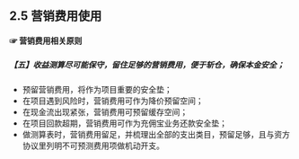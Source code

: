 ## 2.5 营销费用使用

#### ☞ 营销费用相关原则

##### 

##### 【五】收益测算尽可能保守，留住足够的营销费用，便于斩仓，确保本金安全；

* 预留营销费用，将作为项目重要的安全垫；
* 在项目遇到风险时，营销费用可作为降价预留空间；
* 在现金流出现紧张，营销费用可预留缓存空间；
* 在项目回款超期，营销费用可作为充佣宝业务还款安全垫；
* 做测算表时，营销费用留足，并梳理出全部的支出类目，预留足够，且与资方协议里列明不可预测费用项做机动开支。



